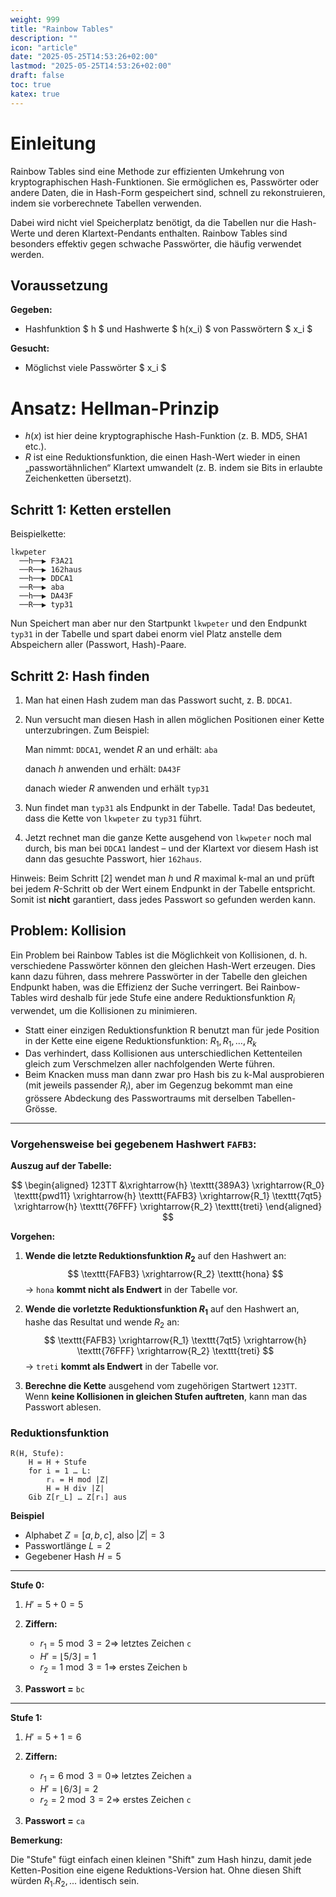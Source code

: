 ```yaml
---
weight: 999
title: "Rainbow Tables"
description: ""
icon: "article"
date: "2025-05-25T14:53:26+02:00"
lastmod: "2025-05-25T14:53:26+02:00"
draft: false
toc: true
katex: true
---
```


# Einleitung

Rainbow Tables sind eine Methode zur effizienten Umkehrung von kryptographischen Hash-Funktionen. Sie ermöglichen es, Passwörter oder andere Daten, die in Hash-Form gespeichert sind, schnell zu rekonstruieren, indem sie vorberechnete Tabellen verwenden.

Dabei wird nicht viel Speicherplatz benötigt, da die Tabellen nur die Hash-Werte und deren Klartext-Pendants enthalten. Rainbow Tables sind besonders effektiv gegen schwache Passwörter, die häufig verwendet werden.

## Voraussetzung

**Gegeben:**
- Hashfunktion $ h $ und Hashwerte $ h(x_i) $ von Passwörtern $ x_i $

**Gesucht:**

- Möglichst viele Passwörter $ x_i $

# Ansatz: Hellman-Prinzip

- $h(x)$ ist hier deine kryptographische Hash-Funktion (z. B. MD5, SHA1 etc.).
- $R$ ist eine Reduktionsfunktion, die einen Hash-Wert wieder in einen „passwort­ähnlichen“ Klartext umwandelt (z. B. indem sie Bits in erlaubte Zeichenketten übersetzt).

## Schritt 1: Ketten erstellen

Beispielkette:

```
lkwpeter 
  ──h──▶ F3A21 
  ──R──▶ 162haus 
  ──h──▶ DDCA1 
  ──R──▶ aba 
  ──h──▶ DA43F 
  ──R──▶ typ31
```

Nun Speichert man aber nur den Startpunkt `lkwpeter` und den Endpunkt `typ31` in der Tabelle und spart dabei enorm viel Platz anstelle dem Abspeichern aller (Passwort, Hash)-Paare.


## Schritt 2: Hash finden

1. Man hat einen Hash zudem man das Passwort sucht, z. B. `DDCA1`.

2. Nun versucht man diesen Hash in allen möglichen Positionen einer Kette unterzubringen. Zum Beispiel:

    Man nimmt: `DDCA1`, wendet $R$ an und erhält: `aba`

    danach $h$ anwenden und erhält: `DA43F`

    danach wieder $R$ anwenden und erhält `typ31`

3. Nun findet man `typ31` als Endpunkt in der Tabelle. Tada! Das bedeutet, dass die Kette von `lkwpeter` zu `typ31` führt.

4. Jetzt rechnet man die ganze Kette ausgehend von `lkwpeter` noch mal durch, bis man bei `DDCA1` landest – und der Klartext vor diesem Hash ist dann das gesuchte Passwort, hier `162haus`.

Hinweis: Beim Schritt [2] wendet man $h$ und $R$ maximal k-mal an und prüft bei jedem $R$-Schritt ob der Wert einem Endpunkt in der Tabelle entspricht. Somit ist **nicht** garantiert, dass jedes Passwort so gefunden werden kann.

## Problem: Kollision

Ein Problem bei Rainbow Tables ist die Möglichkeit von Kollisionen, d. h. verschiedene Passwörter können den gleichen Hash-Wert erzeugen. Dies kann dazu führen, dass mehrere Passwörter in der Tabelle den gleichen Endpunkt haben, was die Effizienz der Suche verringert. Bei Rainbow-Tables wird deshalb für jede Stufe eine andere Reduktionsfunktion $R_i$ verwendet, um die Kollisionen zu minimieren.

- Statt einer einzigen Reduktionsfunktion R benutzt man für jede Position in der Kette eine eigene Reduktionsfunktion: $R_1, R_1, …, R_k$
- Das verhindert, dass Kollisionen aus unterschiedlichen Kettenteilen gleich zum Verschmelzen aller nachfolgenden Werte führen.
- Beim Knacken muss man dann zwar pro Hash bis zu k-Mal ausprobieren (mit jeweils passender $R_i$), aber im Gegenzug bekommt man eine grössere Abdeckung des Passwortraums mit derselben Tabellen-Grösse.

---

### Vorgehensweise bei gegebenem Hashwert $\texttt{FAFB3}$:

**Auszug auf der Tabelle:**

$$
\begin{aligned}
123TT &\xrightarrow{h} \texttt{389A3} 
\xrightarrow{R_0} \texttt{pwd11} 
\xrightarrow{h} \texttt{FAFB3} 
\xrightarrow{R_1} \texttt{7qt5} 
\xrightarrow{h} \texttt{76FFF} 
\xrightarrow{R_2} \texttt{treti}
\end{aligned}
$$

**Vorgehen:**

1. **Wende die letzte Reduktionsfunktion $R_2$** auf den Hashwert an:  
   $$
   \texttt{FAFB3} \xrightarrow{R_2} \texttt{hona}
   $$
   → `hona` **kommt nicht als Endwert** in der Tabelle vor.

2. **Wende die vorletzte Reduktionsfunktion $R_1$** auf den Hashwert an, hashe das Resultat und wende $R_2$ an:  
   $$
   \texttt{FAFB3} \xrightarrow{R_1} \texttt{7qt5} \xrightarrow{h} \texttt{76FFF} \xrightarrow{R_2} \texttt{treti}
   $$
   → `treti` **kommt als Endwert** in der Tabelle vor.

3. **Berechne die Kette** ausgehend vom zugehörigen Startwert `123TT`.  
   Wenn **keine Kollisionen in gleichen Stufen auftreten**, kann man das Passwort ablesen.


### Reduktionsfunktion

```text
R(H, Stufe):
    H = H + Stufe
    for i = 1 … L:
        rᵢ = H mod |Z|
        H = H div |Z|
    Gib Z[r_L] … Z[r₁] aus
```

**Beispiel**

- Alphabet $Z = [a, b, c]$, also $|Z| = 3$
- Passwortlänge $L = 2$
- Gegebener Hash $H = 5$

---

**Stufe 0:**

1. $H' = 5 + 0 = 5$

2. **Ziffern:**
   - $r_1 = 5 \bmod 3 = 2 \Rightarrow$ letztes Zeichen `c`
   - $H' = \lfloor 5 / 3 \rfloor = 1$
   - $r_2 = 1 \bmod 3 = 1 \Rightarrow$ erstes Zeichen `b`

3. **Passwort =** `bc`

---

**Stufe 1:**

1. $H' = 5 + 1 = 6$

2. **Ziffern:**
   - $r_1 = 6 \bmod 3 = 0 \Rightarrow$ letztes Zeichen `a`
   - $H' = \lfloor 6 / 3 \rfloor = 2$
   - $r_2 = 2 \bmod 3 = 2 \Rightarrow$ erstes Zeichen `c`

3. **Passwort =** `ca`


**Bemerkung:** 

Die "Stufe" fügt einfach einen kleinen "Shift" zum Hash hinzu, damit jede Ketten-Position eine eigene Reduktions-Version hat. Ohne diesen Shift würden $R_1. R_2, ...$ identisch sein.
